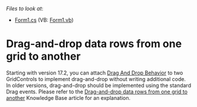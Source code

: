 <!-- default file list -->
*Files to look at*:

* [Form1.cs](./CS/Form1.cs) (VB: [Form1.vb](./VB/Form1.vb))
<!-- default file list end -->
# Drag-and-drop data rows from one grid to another


<p>Starting with version 17.2, you can attach <a href="https://documentation.devexpress.com/WindowsForms/118656/Common-Features/Behaviors/Drag-And-Drop-Behavior">Drag And Drop Behavior</a> to two GridControls to implement drag-and-drop without writing additional code.<br>In older versions, drag-and-drop should be implemented using the standard Drag events. Please refer to the <a href="https://www.devexpress.com/Support/Center/p/A1444">Drag-and-drop data rows from one grid to another</a> Knowledge Base article for an explanation.<strong> </strong></p>

<br/>


